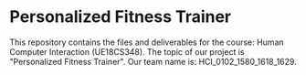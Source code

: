 # Personalized Fitness Trainer
This repository contains the files and deliverables for the course: Human Computer Interaction (UE18CS348). The topic of our project is "Personalized Fitness Trainer".
Our team name is: HCI_0102_1580_1618_1629.



